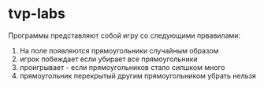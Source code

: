# tvp-labs
Программы представляют собой игру со следующими првавилами:
1) На поле появляются прямоугольники случайным образом
2) игрок побеждает если убирает все прямоугольники
3) проигрывает - если прямоугольников стало силшком много
4) прямоугольник перекрытый другим прямоугольником убрать нельзя
